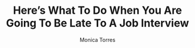 ---
title: Here’s What To Do When You Are Going To Be Late To A Job Interview
publication: Huffpost
article_url: https://www.huffpost.com/entry/late-for-job-interview-tips_l_5cb4f26fe4b098b9a2d8a078
author: Monica Torres
publication_date: 04-17-2019
---